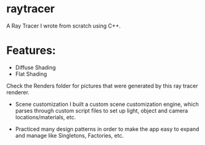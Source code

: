 raytracer
=========

A Ray Tracer I wrote from scratch using C++.

Features:
=========
* Diffuse Shading
* Flat Shading

Check the Renders folder for pictures that were generated by this ray tracer renderer.

* Scene customization
I built a custom scene customization engine, which parses through custom script files to set up light, object and camera locations/materials, etc.

* Practiced many design patterns in order to make the app easy to expand and manage like Singletons, Factories, etc.


